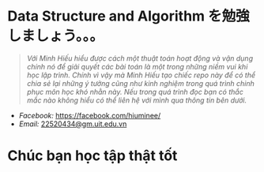# **Data Structure and Algorithm を勉強しましょう。。。**

> *Với Minh Hiếu hiểu được cách một thuật toán hoạt động và vận dụng chính nó để giải quyết các bài toán là một trong những niềm vui khi học lập trình. Chính vì vậy mà Minh Hiếu tạo chiếc repo này để có thể chia sẻ lại những ý tưởng cũng như kinh nghiệm trong quá trình chinh phục môn học khó nhằn này. Nếu trong quá trình đọc bạn có thắc mắc nào không hiểu có thể liên hệ với mình qua thông tin bên dưới.*

 * _Facebook:_ https://facebook.com/hiuminee/
 * _Email:_ 22520434@gm.uit.edu.vn

# **Chúc bạn học tập thật tốt**


